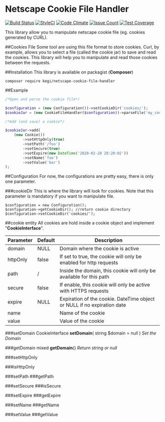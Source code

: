 # Netscape Cookie File Handler
[![Build Status](https://travis-ci.org/kegi/netscape-cookie-file-handler.svg?branch=master)](https://travis-ci.org/kegi/netscape-cookie-file-handler)
[![StyleCI](https://styleci.io/repos/51558850/shield)](https://styleci.io/repos/51558850)
[![Code Climate](https://codeclimate.com/github/kegi/netscape-cookie-file-handler/badges/gpa.svg)](https://codeclimate.com/github/kegi/netscape-cookie-file-handler)
[![Issue Count](https://codeclimate.com/github/kegi/netscape-cookie-file-handler/badges/issue_count.svg)](https://codeclimate.com/github/kegi/netscape-cookie-file-handler)
[![Test Coverage](https://codeclimate.com/github/kegi/netscape-cookie-file-handler/badges/coverage.svg)](https://codeclimate.com/github/kegi/netscape-cookie-file-handler/coverage)

This library allow you to manipulate netscape cookie file (eg. cookies generated by CURL).

##Cookies File
Some tool are using this file format to store cookies. Curl, by example, allows you to select a file (called the cookie jar) to save and read the cookies. This library will help you to manipulate and read those cookies between the requests.

##Installation
This library is available on packagist (**Composer**)
```
composer require kegi/netscape-cookie-file-handler
```

##Example
```php
/*Open and parse the cookie file*/

$configuration = (new Configuration())->setCookieDir('cookies/');
$cookieJar = (new CookieFileHandler($configuration))->parseFile('my_cookie_file');

/*Add (and save) a cookie*/

$cookieJar->add(
    (new Cookie())
        ->setHttpOnly(true)
        ->setPath('/foo')
        ->setSecure(true)
        ->setExpire(new DateTime('2020-02-20 20:20:02'))
        ->setName('foo')
        ->setValue('bar')
);
```

##Configuration
For now, the configurations are pretty easy, there is only one parameter.

###cookieDir
This is where the library will look for cookies. Note that this parameter is mandatory if you want to manipulate file.
```
$configuration = new Configuration();
$configuration->getCookieDir(); //return cookie directory
$configuration->setCookieDir('cookies/');
```

##cookie entity
All cookies are hold inside a cookie object and implement "**CookieInterface**".

| Parameter | Default | Description
| --- | --- | ---
| domain | NULL | Domain where the cookie is active
| httpOnly | false | If set to true, the cookie will only be enabled for http requests
| path | / | Inside the domain, this cookie will only be available for this path
| secure | false | If enable, this cookie will only be active with HTTPS requests
| expire | NULL | Expiration of the cookie. DateTime object or NULL if no expiration date
| name |  | Name of the cookie |
| value |  | Value of the cookie |

###setDomain
CookieInterface **setDomain**( string $domain = null )
*Set the Domain*

###getDomain
mixed **getDomain**()
*Return string or null*

###setHttpOnly

###isHttpOnly

###setPath
###getPath

###setSecure
###isSecure

###setExpire
###getExpire

###setName
###getName

###setValue
###getValue

